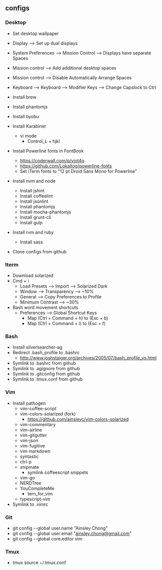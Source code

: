 ## configs

### Desktop
* Set desktop wallpaper
* Display --> Set up dual displays
* System Preferences --> Mission Control --> Displays have separate Spaces 
* Mission control --> Add additional desktop spaces
* Mission control --> Disable Automatically Arrange Spaces
* Keyboard --> Keyboard --> Modifier Keys --> Change Capslock to Ctrl
* Install brew
* Install phantomjs
* Install byobu
* Install Karabiner
  * vi mode
    * Control_L + hjkl
* Install Powerline fonts in FontBook
  * https://coderwall.com/p/yiot4q
  * https://github.com/Lokaltog/powerline-fonts
  * Set iTerm fonts to "12 pt Droid Sans Mono for Powerline" 
* Install nvm and node
  * Install jshint
  * Install coffeelint
  * Install jsonlint
  * Install phantomjs
  * Install mocha-phantomjs
  * Install grunt-cli
  * Install gulp
* Install rvm and ruby
  * Install sass

* Clone configs from github

### Iterm
* Download solarized
* Cmd + i
  * Load Presets --> Import --> Solarized Dark
  * Window --> Transparency --> ~10%
  * General --> Copy Preferences to Profile
  * Minimum Contrast --> ~30%
* Bash word movement shortcuts
  * Preferences --> Global Shortcut Keys
    * Map (Ctrl + Command + h) to (Esc + b)
    * Map (Ctrl + Command + l) to (Esc + f)

### Bash
* Install silversearcher-ag
* Redirect .bash_profile to .bashrc
  * http://www.joshstaiger.org/archives/2005/07/bash_profile_vs.html
* Symlink to .bashrc from github
* Symlink to .agignore from github
* Symlink to .gitconfig from github
* Symlink to .tmux.conf from github

### Vim
* Install pathogen
  * vim-coffee-script
  * vim-colors-solarized (fork)
    * https://github.com/ainsleyc/vim-colors-solarized
  * vim-commentary
  * vim-airline
  * vim-gitgutter
  * vim-json
  * vim-fugitive
  * vim markdown
  * syntastic
  * ctrl-p
  * snipmate
    * symlink coffeescript snippets
  * vim-go
  * NERDTree
  * YouCompleteMe
    * tern_for_vim
  * typescript-vim
* Symlink to .vimrc

### Git
* git config --global user.name "Ainsley Chong"
* git config --global user.email "ainsley.chong@gmail.com"
* git config --global core.editor vim

### Tmux
* tmux source ~/.tmux.conf
